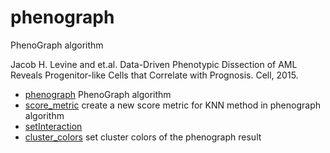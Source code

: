 # phenograph

PhenoGraph algorithm
 
 Jacob H. Levine and et.al. Data-Driven Phenotypic Dissection of AML Reveals Progenitor-like Cells that Correlate with Prognosis. Cell, 2015.

+ [phenograph](phenograph/phenograph.1) PhenoGraph algorithm
+ [score_metric](phenograph/score_metric.1) create a new score metric for KNN method in phenograph algorithm
+ [setInteraction](phenograph/setInteraction.1) 
+ [cluster_colors](phenograph/cluster_colors.1) set cluster colors of the phenograph result
